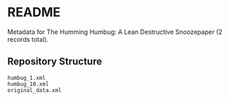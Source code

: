 # README
Metadata for The Humming Humbug: A Lean Destructive Snoozepaper (2 records total).

## Repository Structure
```
humbug_1.xml
humbug_10.xml
original_data.xml
```

